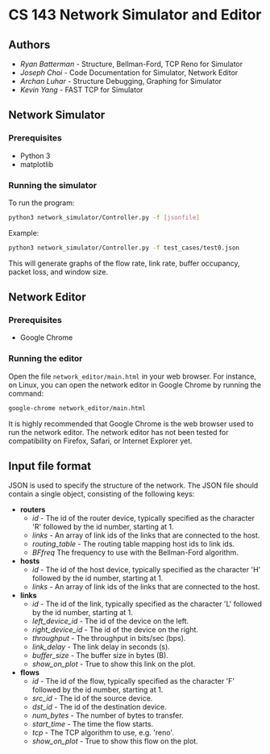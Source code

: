 # CS 143 Network Simulator and Editor

## Authors

* *Ryan Batterman* - Structure, Bellman-Ford, TCP Reno for Simulator
* *Joseph Choi* - Code Documentation for Simulator, Network Editor
* *Archan Luhar* - Structure Debugging, Graphing for Simulator
* *Kevin Yang* - FAST TCP for Simulator

## Network Simulator

### Prerequisites

* Python 3
* matplotlib

### Running the simulator

To run the program:
```bash
python3 network_simulator/Controller.py -f [jsonfile]
```

Example:
```bash
python3 network_simulator/Controller.py -f test_cases/test0.json
```

This will generate graphs of the flow rate, link rate, buffer occupancy, packet
loss, and window size.

## Network Editor

### Prerequisites

* Google Chrome

### Running the editor

Open the file `network_editor/main.html` in your web browser. For instance, on
Linux, you can open the network editor in Google Chrome by running the command:

```bash
google-chrome network_editor/main.html
```

It is highly recommended that Google Chrome is the web browser used to run the
network editor. The network editor has not been tested for compatibility on
Firefox, Safari, or Internet Explorer yet.

## Input file format

JSON is used to specify the structure of the network. The JSON file should
contain a single object, consisting of the following keys:

* **routers**
  * *id* - The id of the router device, typically specified as the character 'R' followed by the id number, starting at 1.
  * *links* - An array of link ids of the links that are connected to the host.
  * *routing_table* - The routing table mapping host ids to link ids.
  * *BFfreq* The frequency to use with the Bellman-Ford algorithm.
* **hosts**
  * *id* - The id of the host device, typically specified as the character 'H' followed by the id number, starting at 1.
  * *links* - An array of link ids of the links that are connected to the host.
* **links**
  * *id* - The id of the link, typically specified as the character 'L' followed by the id number, starting at 1.
  * *left_device_id* - The id of the device on the left.
  * *right_device_id* - The id of the device on the right.
  * *throughput* - The throughput in bits/sec (bps).
  * *link_delay* - The link delay in seconds (s).
  * *buffer_size* - The buffer size in bytes (B).
  * *show_on_plot* - True to show this link on the plot.
* **flows**
  * *id* - The id of the flow, typically specified as the character 'F' followed by the id number, starting at 1.
  * *src_id* - The id of the source device.
  * *dst_id* - The id of the destination device.
  * *num_bytes* - The number of bytes to transfer.
  * *start_time* - The time the flow starts.
  * *tcp* - The TCP algorithm to use, e.g. 'reno'.
  * *show_on_plot* - True to show this flow on the plot.